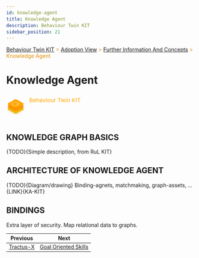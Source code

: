 ```yaml
---
id: knowledge-agent
title: Knowledge Agent
description: Behaviour Twin KIT
sidebar_position: 21
---
```


<!-- DEACTIVATED FOR DOCUSAURUS FROM HERE -->

<span style="font-size:14px;color:rgb(222,140,0);">[Behaviour Twin KIT](../../overview.md) > [Adoption View](../overview.md) > [Further Information And Concepts](overview.md) > Knowledge Agent</span>

# Knowledge Agent

<!-- DEACTIVATED FOR DOCUSAURUS TO HERE -->

<!-- VARIANT FOR DOCUSAURUS FROM HERE

<div style={{display:'block'}}>
  <div style={{display:'inline-block', verticalAlign:'top'}}>

![Behaviour Twin KIT banner](../../../../../static/img/kit-icons/behaviour-twin-kit-icon-mini.png)

  </div>
  <div style={{display:'inline-block', fontSize:17, color:'rgb(255,166,1)', marginLeft:7, verticalAlign:'top', paddingTop:6}}>
Behaviour Twin KIT
  </div>
</div>

VARIANT FOR DOCUSAURUS TO HERE -->

<!-- DEACTIVATED FOR DOCUSAURUS FROM HERE -->

<div style="display:block;">
  <div style="display:inline-block;vertical-align:top;">

![Behaviour Twin KIT banner](../../../../../static/img/kit-icons/behaviour-twin-kit-icon-mini.png)

  </div>
  <div style="display:inline-block;font-size:15px;color:rgb(255,166,1);margin-left:7px;vertical-align:top;padding-top:8px;">
Behaviour Twin KIT
  </div>
</div>

<!-- DEACTIVATED FOR DOCUSAURUS TO HERE -->

<!-- END OF HEADER -->

## KNOWLEDGE GRAPH BASICS

{TODO}{Simple description, from RuL KIT}

## ARCHITECTURE OF KNOWLEDGE AGENT

{TODO}{Diagram/drawing} Binding-agnets, matchmaking, graph-assets, ...
{LINK}{KA-KIT}

## BINDINGS

Extra layer of security. Map relational data to graphs.

<!-- START OF FOOTER -->

<!-- DEACTIVATED FOR DOCUSAURUS FROM HERE -->

| Previous | Next |
| -------- | ---- |
| [Tractus-X](tractusx.md) | [Goal Oriented Skills](goal-oriented-skills.md) |

<!-- DEACTIVATED FOR DOCUSAURUS TO HERE -->

